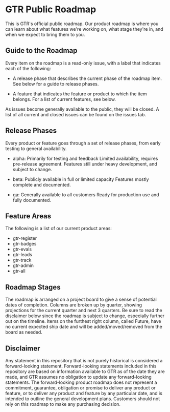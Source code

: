 # GTR Public Roadmap

This is GTR's official public roadmap. Our product roadmap is where you can learn about what features we're working on, what stage they're in, and when we expect to bring them to you. 

## Guide to the Roadmap
Every item on the roadmap is a read-only issue, with a label that indicates each of the following:

* A release phase that describes the current phase of the roadmap item. See below for a guide to release phases.

* A feature that indicates the feature or product to which the item belongs. For a list of current features, see below.

As issues become generally available to the public, they will be closed. A list of all current and closed issues can be found on the issues tab.

## Release Phases
Every product or feature goes through a set of release phases, from early testing to general availability.

* alpha: Primarily for testing and feedback
Limited availability, requires pre-release agreement. Features still under heavy development, and subject to change.

* beta: Publicly available in full or limited capacity
Features mostly complete and documented.

 * ga: Generally available to all customers
Ready for production use and fully documented.

## Feature Areas
The following is a list of our current product areas:

* gtr-register
* gtr-badges
* gtr-evals
* gtr-leads
* gtr-track
* gtr-admin
* gtr-all

## Roadmap Stages
The roadmap is arranged on a project board to give a sense of potential dates of completion. Columns are broken up by quarter, showing projections for the current quarter and next 3 quarters. Be sure to read the disclaimer below since the roadmap is subject to change, especially further out on the timeline. Items on the furthest right column, called Future, have no current expected ship date and will be added/moved/removed from the board as needed.

## Disclaimer
Any statement in this repository that is not purely historical is considered a forward-looking statement. Forward-looking statements included in this repository are based on information available to GTR as of the date they are made, and GTR assumes no obligation to update any forward-looking statements. The forward-looking product roadmap does not represent a commitment, guarantee, obligation or promise to deliver any product or feature, or to deliver any product and feature by any particular date, and is intended to outline the general development plans. Customers should not rely on this roadmap to make any purchasing decision.
